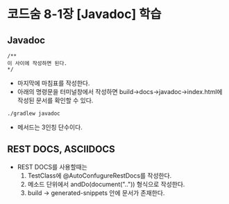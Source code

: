 # 코드숨 8-1장 [Javadoc] 학습

## Javadoc
```
/**
이 사이에 작성하면 된다.
*/
```
- 마지막에 마침표를 작성한다.
- 아래의 명령문을 터미널창에서 작성하면 build->docs->javadoc->index.html에 작성된 문서를 확인할 수 있다.
```
./gradlew javadoc
```
- 메서드는 3인칭 단수이다.

## REST DOCS, ASCIIDOCS
- REST DOCS를 사용할때는 
  1. TestClass에 @AutoConfugureRestDocs를 작성한다.
  2. 메소드 단위에서 andDo(document("..")) 형식으로 작성한다.
  3. build -> generated-snippets 안에 문서가 존재한다. 
